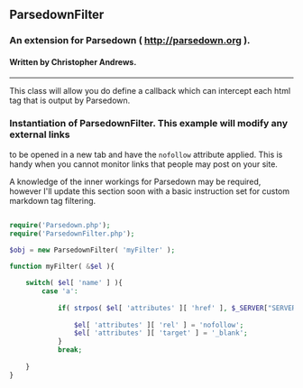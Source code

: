 ## ParsedownFilter
### An extension for Parsedown ( http://parsedown.org ).
#### Written by Christopher Andrews.

---

This class will allow you do define a callback which can intercept each html tag that is output by Parsedown.

### Instantiation of ParsedownFilter. This example will modify any external links 
to be opened in a new tab and have the `nofollow` attribute applied. 
This is handy when you cannot monitor links that people may post on your site.

A knowledge of the inner workings for Parsedown may be required, however I'll update this section soon with 
a basic instruction set for custom markdown tag filtering.
 
```php

require('Parsedown.php');
require('ParsedownFilter.php');

$obj = new ParsedownFilter( 'myFilter' );
	
function myFilter( &$el ){

	switch( $el[ 'name' ] ){
		case 'a':
		
			if( strpos( $el[ 'attributes' ][ 'href' ], $_SERVER["SERVER_NAME"] ) === false ){
			
				$el[ 'attributes' ][ 'rel' ] = 'nofollow';
				$el[ 'attributes' ][ 'target' ] = '_blank';
			}
			break;
			
	}
}
```
